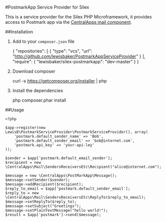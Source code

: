#PostmarkApp Service Provider for Silex 

This is a service provider for the Silex PHP Microframework, it provides access to Postmark app via the [CentralApps mail component](https://github.com/CentralApps/Mail-PostmarkApp).

##Installation

1. Add to your `composer.json` file

	{
		"repositories": [
	        {
	            "type": "vcs",
	            "url": "http://github.com/lewisbaker/PostmarkAppServiceProvider"
	        }
	    ],
		"require": {
			"lewisbaker/silex-postmarkapp": "dev-master"
		}
	}

2. Download composer

	curl -s https://getcomposer.org/installer | php

3. Install the dependencies

	php composer.phar install
	

##Usage

	<?php
	
	$app->register(new LewisB\PostmarkServiceProvider\PostmarkServiceProvider(), array(
	    'postmark.default_sender_name' => 'Bob',
	    'postmark.default_sender_email' => 'bob@internet.com',
	    'postmark.api_key' => 'your-api-ley'
	));
	
	$sender = $app['postmark.default_email_sender'];
	$recipient = new \CentralApps\Mail\SendersReceiversEtc\Recipient("alice@internet.com");
				
	$message = new \CentralApps\PostMarkApp\Message();
	$message->setSender($sender);
	$message->addRecipient($recipient);
	$reply_to_email = $app['postmark.default_sender_email'];
	$reply_to = new \CentralApps\Mail\SendersReceiversEtc\ReplyTo($reply_to_email);
	$message->setReplyTo($reply_to);
	$message->setSubject("Greetings");
	$message->setPlainTextMessage("hello world!");
	$result = $app['postmark']->send($message);
